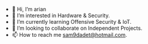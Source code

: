- 👋 Hi, I’m arian
- 👀 I’m interested in Hardware & Security.
- 🌱 I’m currently learning Offensive Security & IoT.
- 💞️ I’m looking to collaborate on Independent Projects.
- 📫 How to reach me sam9dadet@hotmail.com.

<!---
sam9dadet/sam9dadet is a ✨ special ✨ repository because its `README.md` (this file) appears on your GitHub profile.
You can click the Preview link to take a look at your changes.
--->
